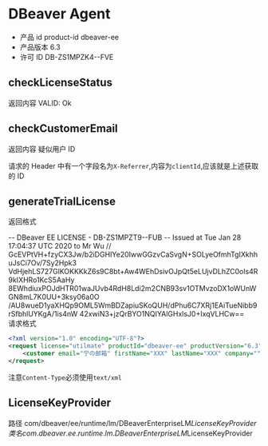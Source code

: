 # DBeaver Agent

- 产品 id product-id dbeaver-ee
- 产品版本 6.3
- 许可 ID DB-ZS1MPZK4--FVE

## checkLicenseStatus

返回内容 VALID: Ok

## checkCustomerEmail

返回内容 疑似用户 ID

请求的 Header 中有一个字段名为`X-Referrer`,内容为`clientId`,应该就是上述获取的 ID

## generateTrialLicense

返回格式

-- DBeaver EE LICENSE - DB-ZS1MPZT9--FUB
-- Issued at Tue Jan 28 17:04:37 UTC 2020 to Mr Wu //
GcEVPtVH+fzyCX3Jw/b2iDGHIYe20IwwGGzvCaSvgN+SOLyeOfmhTgIXkhhuJsCi7Ov/7Sy2Hpk3
VdHjehLS727GlKOKKKkZ6s9C8bt+Aw4WEhDsivOJpQt5eLUjvDLhZC0ols4R9kIXHRo1KcS5AaHy
8EWhdiuxPOJdHTR01waJUvb4RdH8Ldi2m2CNB93sv1OTMvzoDX1oWUnWGN8mL7K0UU+3ksy06a0O
/AU8wueD1yaXHQp9OML5WmBDZapiuSKoQUH/dPhu6C7XRj1EAiTueNibb9rSfbhlUYKgA/1is4nW
42xwiN3+jzQrBYO1NQIYAlGHxlsJ0+IxqVLHCw==  
请求格式

```xml
<?xml version="1.0" encoding="UTF-8"?>
<request license="utilmate" productId="dbeaver-ee" productVersion="6.3">
	<customer email="宁の邮箱" firstName="XXX" lastName="XXX" company=""></customer>
</request>
```

注意`Content-Type`必须使用`text/xml`

## LicenseKeyProvider

路径 com/dbeaver/ee/runtime/lm/DBeaverEnterpriseLM$LicenseKeyProvider  
类名 com.dbeaver.ee.runtime.lm.DBeaverEnterpriseLM$LicenseKeyProvider
